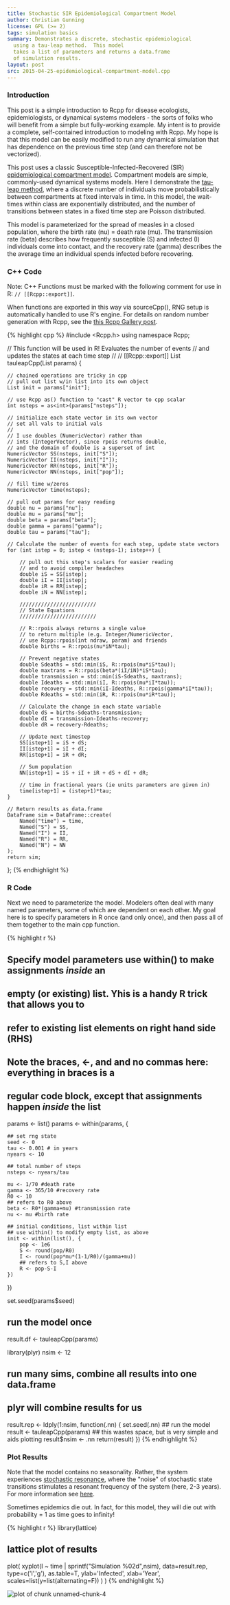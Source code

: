 ```yaml
---
title: Stochastic SIR Epidemiological Compartment Model
author: Christian Gunning
license: GPL (>= 2)
tags: simulation basics
summary: Demonstrates a discrete, stochastic epidemiological
  using a tau-leap method.  This model
  takes a list of parameters and returns a data.frame
  of simulation results.
layout: post
src: 2015-04-25-epidemiological-compartment-model.cpp
---
```

### Introduction

This post is a simple introduction to Rcpp for disease ecologists,
epidemiologists, or dynamical systems modelers - the sorts of folks who will
benefit from a simple but fully-working example. My intent is to provide a
complete, self-contained introduction to modeling with Rcpp. My hope is that
this model can be easily modified to run any dynamical simulation that has
dependence on the previous time step (and can therefore not be vectorized).

This post uses a classic Susceptible-Infected-Recovered (SIR)
[epidemiological compartment
model](https://en.wikipedia.org/wiki/Compartmental_models_in_epidemiology).
Compartment models are simple, commonly-used dynamical systems models.  Here
I demonstrate the [tau-leap
method](https://en.wikipedia.org/wiki/Tau-leaping), where a discrete number
of individuals move probabilistically between compartments at fixed intervals
in time. In this model, the wait-times within class are exponentially
distributed, and the number of transitions between states in a fixed time
step are Poisson distributed.

This model is parameterized for the spread of measles in a closed population,
where the birth rate (nu) = death rate (mu). The transmission rate (beta)
describes how frequently susceptible (S) and infected (I) individuals come
into contact, and the recovery rate (gamma) describes the the average time an
individual spends infected before recovering.


### C++ Code

Note: C++ Functions must be marked with the following comment for use in
R: `// [[Rcpp::export]]`.

When functions are exported in this way via sourceCpp(), RNG setup is
automatically handled to use R's engine. For details on random number
generation with Rcpp, see the [this Rcpp Gallery
post](https://gallery.rcpp.org/articles/random-number-generation/).

{% highlight cpp %}
#include <Rcpp.h>
using namespace Rcpp;

// This function will be used in R! Evaluates the number of events
// and updates the states at each time step
//
// [[Rcpp::export]]
List tauleapCpp(List params) {

    // chained operations are tricky in cpp
    // pull out list w/in list into its own object
    List init = params["init"];

    // use Rcpp as() function to "cast" R vector to cpp scalar
    int nsteps = as<int>(params["nsteps"]);

    // initialize each state vector in its own vector
    // set all vals to initial vals
    //
    // I use doubles (NumericVector) rather than
    // ints (IntegerVector), since rpois returns double,
    // and the domain of double is a superset of int
    NumericVector SS(nsteps, init["S"]);
    NumericVector II(nsteps, init["I"]);
    NumericVector RR(nsteps, init["R"]);
    NumericVector NN(nsteps, init["pop"]);

    // fill time w/zeros
    NumericVector time(nsteps);

    // pull out params for easy reading
    double nu = params["nu"];
    double mu = params["mu"];
    double beta = params["beta"];
    double gamma = params["gamma"];
    double tau = params["tau"];

    // Calculate the number of events for each step, update state vectors
    for (int istep = 0; istep < (nsteps-1); istep++) {

        // pull out this step's scalars for easier reading
        // and to avoid compiler headaches
        double iS = SS[istep];
        double iI = II[istep];
        double iR = RR[istep];
        double iN = NN[istep];

        /////////////////////////
        // State Equations
        /////////////////////////

        // R::rpois always returns a single value
        // to return multiple (e.g. Integer/NumericVector,
        // use Rcpp::rpois(int ndraw, param) and friends
        double births = R::rpois(nu*iN*tau);

        // Prevent negative states
        double Sdeaths = std::min(iS, R::rpois(mu*iS*tau));
        double maxtrans = R::rpois(beta*(iI/iN)*iS*tau);
        double transmission = std::min(iS-Sdeaths, maxtrans);
        double Ideaths = std::min(iI, R::rpois(mu*iI*tau));
        double recovery = std::min(iI-Ideaths, R::rpois(gamma*iI*tau));
        double Rdeaths = std::min(iR, R::rpois(mu*iR*tau));

        // Calculate the change in each state variable
        double dS = births-Sdeaths-transmission;
        double dI = transmission-Ideaths-recovery;
        double dR = recovery-Rdeaths;

        // Update next timestep
        SS[istep+1] = iS + dS;
        II[istep+1] = iI + dI;
        RR[istep+1] = iR + dR;

        // Sum population
        NN[istep+1] = iS + iI + iR + dS + dI + dR;

        // time in fractional years (ie units parameters are given in)
        time[istep+1] = (istep+1)*tau;
    }

    // Return results as data.frame
    DataFrame sim = DataFrame::create(
        Named("time") = time,
        Named("S") = SS,
        Named("I") = II,
        Named("R") = RR,
        Named("N") = NN
    );
    return sim;
};
{% endhighlight %}

### R Code

Next we need to parameterize the model. Modelers often deal with many named
parameters, some of which are dependent on each other.  My goal here is to
specify parameters in R once (and only once), and then pass all of them
together to the main cpp function.


{% highlight r %}
## Specify model parameters use within() to make assignments *inside* an
## empty (or existing) list. Yhis is a handy R trick that allows you to
## refer to existing list elements on right hand side (RHS)
##
## Note the braces, <-, and and no commas here:  everything in braces is a
## regular code block, except that assignments happen *inside* the list
params <- list()
params <- within(params, {

    ## set rng state
    seed <- 0
    tau <- 0.001 # in years
    nyears <- 10

    ## total number of steps
    nsteps <- nyears/tau

    mu <- 1/70 #death rate
    gamma <- 365/10 #recovery rate
    R0 <- 10
    ## refers to R0 above
    beta <- R0*(gamma+mu) #transmission rate
    nu <- mu #birth rate

    ## initial conditions, list within list
    ## use within() to modify empty list, as above
    init <- within(list(), {
        pop <- 1e6
        S <- round(pop/R0)
        I <- round(pop*mu*(1-1/R0)/(gamma+mu))
        ## refers to S,I above
        R <- pop-S-I
    })
})

set.seed(params$seed)

## run the model once
result.df <- tauleapCpp(params)

library(plyr)
nsim <- 12

## run many sims, combine all results into one data.frame
## plyr will combine results for us
result.rep <- ldply(1:nsim, function(.nn) {
    set.seed(.nn)
    ## run the model
    result <- tauleapCpp(params)
    ## this wastes space, but is very simple and aids plotting
    result$nsim <- .nn
    return(result)
})
{% endhighlight %}

### Plot Results

Note that the model contains no seasonality.  Rather, the system experiences
[stochastic resonance](https://en.wikipedia.org/wiki/Stochastic_resonance),
where the "noise" of stochastic state transitions stimulates a resonant
frequency of the system (here, 2-3 years).  For more information see
[here](http://www.ncbi.nlm.nih.gov/pmc/articles/PMC2373404/).

Sometimes epidemics die out.  In fact, for this model, they will die out with
probability = 1 as time goes to infinity!

{% highlight r %}
library(lattice)

## lattice plot of results
plot(
    xyplot(I ~ time | sprintf("Simulation %02d",nsim),
        data=result.rep, type=c('l','g'), as.table=T,
        ylab='Infected', xlab='Year',
        scales=list(y=list(alternating=F))
    )
)
{% endhighlight %}

![plot of chunk unnamed-chunk-4](../figure/2015-04-25-epidemiological-compartment-model-unnamed-chunk-4-1.png)
